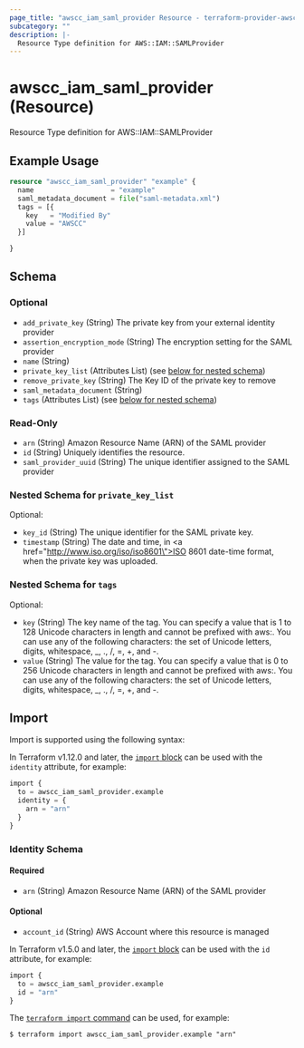 ```yaml
---
page_title: "awscc_iam_saml_provider Resource - terraform-provider-awscc"
subcategory: ""
description: |-
  Resource Type definition for AWS::IAM::SAMLProvider
---
```


# awscc_iam_saml_provider (Resource)

Resource Type definition for AWS::IAM::SAMLProvider

## Example Usage

```terraform
resource "awscc_iam_saml_provider" "example" {
  name                   = "example"
  saml_metadata_document = file("saml-metadata.xml")
  tags = [{
    key   = "Modified By"
    value = "AWSCC"
  }]

}
```

<!-- schema generated by tfplugindocs -->
## Schema

### Optional

- `add_private_key` (String) The private key from your external identity provider
- `assertion_encryption_mode` (String) The encryption setting for the SAML provider
- `name` (String)
- `private_key_list` (Attributes List) (see [below for nested schema](#nestedatt--private_key_list))
- `remove_private_key` (String) The Key ID of the private key to remove
- `saml_metadata_document` (String)
- `tags` (Attributes List) (see [below for nested schema](#nestedatt--tags))

### Read-Only

- `arn` (String) Amazon Resource Name (ARN) of the SAML provider
- `id` (String) Uniquely identifies the resource.
- `saml_provider_uuid` (String) The unique identifier assigned to the SAML provider

<a id="nestedatt--private_key_list"></a>
### Nested Schema for `private_key_list`

Optional:

- `key_id` (String) The unique identifier for the SAML private key.
- `timestamp` (String) The date and time, in <a href=\"http://www.iso.org/iso/iso8601\">ISO 8601 date-time </a> format, when the private key was uploaded.


<a id="nestedatt--tags"></a>
### Nested Schema for `tags`

Optional:

- `key` (String) The key name of the tag. You can specify a value that is 1 to 128 Unicode characters in length and cannot be prefixed with aws:. You can use any of the following characters: the set of Unicode letters, digits, whitespace, _, ., /, =, +, and -.
- `value` (String) The value for the tag. You can specify a value that is 0 to 256 Unicode characters in length and cannot be prefixed with aws:. You can use any of the following characters: the set of Unicode letters, digits, whitespace, _, ., /, =, +, and -.

## Import

Import is supported using the following syntax:

In Terraform v1.12.0 and later, the [`import` block](https://developer.hashicorp.com/terraform/language/import) can be used with the `identity` attribute, for example:

```terraform
import {
  to = awscc_iam_saml_provider.example
  identity = {
    arn = "arn"
  }
}
```

<!-- schema generated by tfplugindocs -->
### Identity Schema

#### Required

- `arn` (String) Amazon Resource Name (ARN) of the SAML provider

#### Optional

- `account_id` (String) AWS Account where this resource is managed

In Terraform v1.5.0 and later, the [`import` block](https://developer.hashicorp.com/terraform/language/import) can be used with the `id` attribute, for example:

```terraform
import {
  to = awscc_iam_saml_provider.example
  id = "arn"
}
```

The [`terraform import` command](https://developer.hashicorp.com/terraform/cli/commands/import) can be used, for example:

```shell
$ terraform import awscc_iam_saml_provider.example "arn"
```